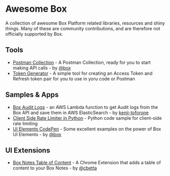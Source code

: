 # Awesome Box

A collection of awesome Box Platform related libraries, resources and shiny things. Many of these are community contributions, and are therefore not officially supported by Box.

## Tools 

* [Postman Collection](https://developer.box.com/docs/box-postman-collection) - A Postman Collection, ready for you to start making API calls - by [@box](https://github.com/box)
* [Token Generator](https://box-token-generator.herokuapp.com/) - A simple tool for creating an Access Token and Refresh token pair for you to use in yoru code or Postman

## Samples & Apps

* [Box Audit Logs](https://github.com/kenji-toforone/box-auditlogs-node-es) - an AWS Lambda function to get Audit logs from the Box API and save them in AWS ElasticSearch - by [kenji-toforone](https://github.com/kenji-toforone)
* [Client Side Rate Limiter in Python](https://github.com/jmfrank63/box-python-async-rate-limiter) - Python code sample for client-side rate limiting
* [UI Elements CodePen](https://codepen.io/box-platform/) - Some excellent examples on the power of Box UI Elements - by [@box](https://github.com/box)

## UI Extensions 

* [Box Notes Table of Content](https://chrome.google.com/webstore/detail/box-notes-table-of-conten/cidpkmmdeladeicipbmfaccjmmpdpnaa) - A Chrome Extension that adds a table of content to your Box Notes - by [@cbetta](https://github.com/cbetta)
